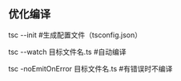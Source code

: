 ## 优化编译

tsc --init    #生成配置文件（tsconfig.json）

tsc --watch 目标文件名.ts    #自动编译

tsc -noEmitOnError 目标文件名.ts     #有错误时不编译